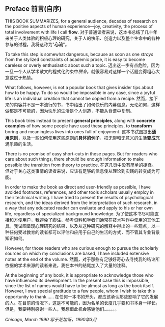 ## Preface 前言(自序)
THIS BOOK SUMMARIZES, for a general audience, decades of research on the positive aspects of human experience—joy, creativity, the process of total involvement with life I call **flow**.
对于普通读者来说，这本书总结了几十年来关于人类体验的积极心理的研究，关于人的快乐、创造力以及整个生命中的各种参与的过程，我将这称为"**心流**"。

To take this step is somewhat dangerous, because as soon as one *strays* from the stylized constraints of academic prose, it is easy to become careless or overly enthusiastic about such a topic. 
迈出这一步有点危险，因为一旦一个人从学术散文的程式化约束中*脱身*，就很容易对这样一个话题变得粗心大意或过于热情。

What follows, however, is not a popular book that gives insider tips about how to be happy. To do so would be impossible in any case, since a joyful life is an individual creation that cannot be copied from a recipe.
然而，接下来的内容并不是一本流行的书，书中给出了如何快乐的内幕信息。无论如何，这样做都是不可能的，因为快乐的生活是个人创造，不能从食谱中复制。

This book tries instead to present **general principles**, along with **concrete examples** of how some people have used these principles, to **transform** boring and meaningless lives into ones full of enjoyment.
这本书试图提出**通用原则**，以及一些如何使用这些原则的**具体的例子**，把无聊和无意义的生活**变成**充满乐趣的生活。

There is no promise of easy short-cuts in these pages. But for readers who care about such things, there should be enough information to make possible the transition from theory to practice.
在这几页中没有简单的捷径。但对于关心这类事情的读者来说，应该有足够的信息使从理论到实践的转变成为可能。

In order to make the book as direct and user-friendly as possible, I have avoided footnotes, references, and other tools scholars usually employ in their technical writing. I have tried to present the results of psychological research, and the ideas derived from the interpretation of such research, in a way that any educated reader can evaluate and apply to his or her own life, regardless of specialized background knowledge.
为了使这本书尽可能直接和方便用户，我避免了脚注、参考资料和学者们通常在技术写作中使用的其他工具。我试图呈现心理研究的结果，以及从这种研究的解释中得出的一些观点，以一种任何受过教育的读者都可以评估和应用于自己的生活的方式，而不管其专业背景知识如何。

However, for those readers who are curious enough to pursue the scholarly sources on which my conclusions are based, I have included extensive notes at the end of the volume.
然而，对于那些有足够好奇心去寻找我的结论所依据的学术来源的读者来说，我在本书的结尾加入了大量的注释。

At the beginning of any book, it is appropriate to acknowledge those who have influenced its development. In the present case this is impossible, since the list of names would have to be almost as long as the book itself. However, I owe special gratitude to a few people, whom I wish to take this opportunity to thank......
在任何一本书的开头，都应该承认那些影响了它的发展的人。在目前的情况下，这是不可能的，因为名单的长度几乎要和书本身一样长。但是，我要特别感谢一些人，我想借此机会感谢他们。。。。。。

*Chicago, March 1990*
*写于芝加哥，1990年3月*
 